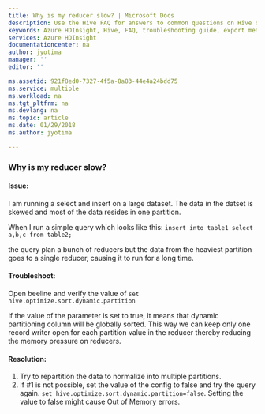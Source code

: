 ```yaml
---
title: Why is my reducer slow? | Microsoft Docs
description: Use the Hive FAQ for answers to common questions on Hive on Azure HDInsight platform.
keywords: Azure HDInsight, Hive, FAQ, troubleshooting guide, export metastore, import metastore
services: Azure HDInsight
documentationcenter: na
author: jyotima
manager: ''
editor: ''

ms.assetid: 921f8ed0-7327-4f5a-8a83-44e4a24bdd75
ms.service: multiple
ms.workload: na
ms.tgt_pltfrm: na
ms.devlang: na
ms.topic: article
ms.date: 01/29/2018
ms.author: jyotima

---
```


### Why is my reducer slow?

#### Issue:
I am running a select and insert on a large dataset. The data in the datset is skewed and most of the data resides in one partition.

When I run a simple query which looks like this:
```insert into table1 select a,b,c from table2;```

the query plan a bunch of reducers but the data from the heaviest partition goes to a single reducer, causing it to run for a long time.

#### Troubleshoot: 
Open beeline and verify the value of 
```set hive.optimize.sort.dynamic.partition```

If the value of the parameter is set to true, it means that dynamic partitioning column will be globally sorted. This way we can keep only one record writer open for each partition value in the reducer thereby reducing the memory pressure on reducers.

#### Resolution: 
1. Try to repartition the data to normalize into multiple partitions.
2. If #1 is not possible, set the value of the config to false and try the query again.
```set hive.optimize.sort.dynamic.partition=false```.
Setting the value to false might cause Out of Memory errors.
